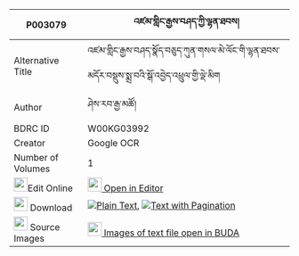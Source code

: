 |P003079|འཛམ་གླིང་རྒྱས་བཤད་ཀྱི་ལྷན་ཐབས། 
| --- | --- 
|Alternative Title |འཛམ་གླིང་རྒྱས་བཤད་སྣོད་བཅུད་ཀུན་གསལ་མེ་ལོང་གི་ལྷན་ཐབས་མདོར་བསྡུས་སྨྲ་བའི་སྒོ་འབྱེད་འཕྲུལ་གྱི་ལྡེ་མིག
|Author| ཤེས་རབ་རྒྱ་མཚོ།
|BDRC ID | W00KG03992
|Creator | Google OCR
|Number of Volumes| 1
|<img width="25" src="https://img.icons8.com/color/25/000000/edit-property.png">Edit Online| [<img width="25" src="https://avatars.githubusercontent.com/u/45091458?s=200&v=4"> Open in Editor](http://editor.openpecha.org/P003079)
|<img width="25" src="https://img.icons8.com/fluent/48/000000/download-2.png"/>  Download | [![](https://img.icons8.com/color/20/000000/txt.png)Plain Text](https://github.com/Openpecha/P003079/releases/download/v1/dzamling_gyeshe_kyi_lhentab_plain_P003079.zip), [![](https://img.icons8.com/color/20/000000/txt.png)Text with Pagination](https://github.com/Openpecha/P003079/releases/download/v1/dzamling_gyeshe_kyi_lhentab_pages_P003079.zip)
|<img width="25" src="https://img.icons8.com/plasticine/100/000000/pictures-folder.png"/>  Source Images | [<img width="25" src="https://library.bdrc.io/icons/BUDA-small.svg"> Images of text file open in BUDA](https://library.bdrc.io/show/bdr:W00KG03992)
